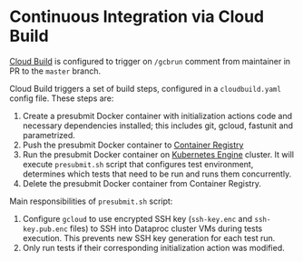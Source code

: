 # Continuous Integration via Cloud Build

[Cloud Build](https://cloud.google.com/cloud-build/) is configured to trigger on
`/gcbrun` comment from maintainer in PR to the `master` branch.

Cloud Build triggers a set of build steps, configured in a `cloudbuild.yaml`
config file. These steps are:

1.  Create a presubmit Docker container with initialization actions code and
    necessary dependencies installed; this includes git, gcloud, fastunit and
    parametrized.
1.  Push the presubmit Docker container to
    [Container Registry](https://cloud.google.com/container-registry/)
1.  Run the presubmit Docker container on
    [Kubernetes Engine](https://cloud.google.com/kubernetes-engine/) cluster. It
    will execute `presubmit.sh` script that configures test environment,
    determines which tests that need to be run and runs them concurrently.
1.  Delete the presubmit Docker container from Container Registry.

Main responsibilities of `presubmit.sh` script:

1.  Configure `gcloud` to use encrypted SSH key (`ssh-key.enc` and
    `ssh-key.pub.enc` files) to SSH into Dataproc cluster VMs during tests
    execution. This prevents new SSH key generation for each test run.
1.  Only run tests if their corresponding initialization action was modified.
